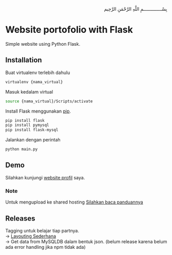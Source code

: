 <p align="right">
بِسْــــــــــــــمِ اللَّهِ الرَّحْمَنِ الرَّحِيم 
</p>

# Website portofolio with Flask

Simple website using Python Flask.

## Installation

Buat virtualenv terlebih dahulu
```bash
virtualenv {nama_virtual}
```
Masuk kedalam virtual
```bash
source {nama_virtual}/Scripts/activate
```
Install Flask menggunakan [pip](https://pip.pypa.io/en/stable/).
```bash
pip install flask
pip install pymysql
pip install flask-mysql
```
Jalankan dengan perintah
```bash
python main.py
```
## Demo
Silahkan kunjungi [website profil](https://afrizalmy.com) saya.

### Note
Untuk mengupload ke shared hosting [Silahkan baca panduannya](https://www.domainesia.com/panduan/cara-menjalankan-flask-python-di-hosting/)

## Releases
Tagging untuk belajar tiap partnya. <br>
-> [Layouting Sederhana](https://github.com/afrizal423/flask-myportofolio/releases/tag/v1) <br>
-> Get data from MySQLDB dalam bentuk json. (belum release karena belum ada error handling jika npm tidak ada)

